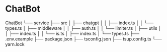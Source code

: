 # ChatBot

ChatBot
└── service
├── src
│ ├── chatgpt
│ │ ├── index.ts
│ │ └── types.ts
│ ├── middleware
│ │ ├── auth.ts
│ │ └── limiter.ts
│ ├── utils
│ │ ├── index.ts
│ │ └── is.ts
│ ├── index.ts
│ └── types.ts
├── .env.example
├── package.json
├── tsconfig.json
├── tsup.config.ts
└── yarn.lock
